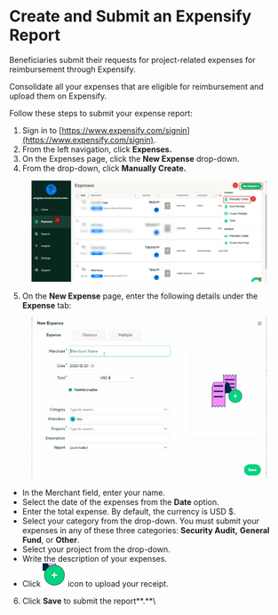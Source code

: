 # Create and Submit an Expensify Report

Beneficiaries submit their requests for project-related expenses for reimbursement through Expensify.

Consolidate all your expenses that are eligible for reimbursement and upload them on Expensify.

Follow these steps to submit your expense report:

1. Sign in to [https://www.expensify.com/signin](https://www.expensify.com/signin).
2. From the left navigation, click **Expenses.**
3. On the Expenses page, click the **New Expense** drop-down.
4. From the drop-down, click **Manually Create.**

<figure><img src="../.gitbook/assets/expense report..png" alt=""><figcaption></figcaption></figure>

5. On the **New Expense** page, enter the following details under the **Expense** tab:&#x20;

<figure><img src="../.gitbook/assets/New_expenses.png" alt=""><figcaption></figcaption></figure>

* In the Merchant field, enter your name.
* Select the date of the expenses from the **Date** option.
* Enter the total expense. By default, the currency is USD $.
* Select your category from the drop-down. You must submit your expenses in any of these three categories: **Security Audit,** **General Fund**, or **Other**.
* Select your project from the drop-down.
* Write the description of your expenses.
* Click <img src="../.gitbook/assets/image (12).png" alt="" data-size="line"> icon to upload your receipt.

6. Click **Save** to submit the report**.**\
